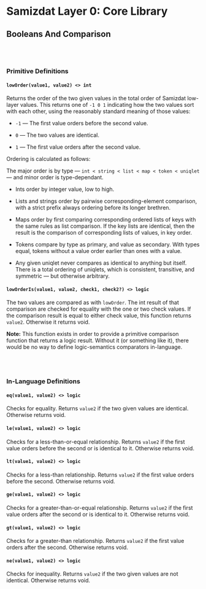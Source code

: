 Samizdat Layer 0: Core Library
==============================

Booleans And Comparison
-----------------------

<br><br>
### Primitive Definitions

#### `lowOrder(value1, value2) <> int`

Returns the order of the two given values in the total order of
Samizdat low-layer values. This returns one of `-1 0 1` indicating
how the two values sort with each other, using the reasonably
standard meaning of those values:

* `-1` &mdash; The first value orders before the second value.

* `0` &mdash; The two values are identical.

* `1` &mdash; The first value orders after the second value.

Ordering is calculated as follows:

The major order is by type &mdash; `int < string < list <
map < token < uniqlet` &mdash; and minor order is type-dependant.

* Ints order by integer value, low to high.

* Lists and strings order by pairwise corresponding-element
  comparison, with a strict prefix always ordering before its
  longer brethren.

* Maps order by first comparing corresponding ordered lists
  of keys with the same rules as list comparison. If the key
  lists are identical, then the result is the comparison of
  corresponding lists of values, in key order.

* Tokens compare by type as primary, and value as secondary.
  With types equal, tokens without a value order earlier than
  ones with a value.

* Any given uniqlet never compares as identical to anything but
  itself. There is a total ordering of uniqlets, which is consistent,
  transitive, and symmetric &mdash; but otherwise arbitrary.

#### `lowOrderIs(value1, value2, check1, check2?) <> logic`

The two values are compared as with `lowOrder`. The int
result of that comparison are checked for equality with
the one or two check values. If the comparison result is equal
to either check value, this function returns `value2`. Otherwise
it returns void.

**Note:** This function exists in order to provide a primitive
comparison function that returns a logic result. Without it (or something
like it), there would be no way to define logic-semantics
comparators in-language.


<br><br>
### In-Language Definitions

#### `eq(value1, value2) <> logic`

Checks for equality. Returns `value2` if the two given values are
identical. Otherwise returns void.

#### `le(value1, value2) <> logic`

Checks for a less-than-or-equal relationship. Returns `value2` if the
first value orders before the second or is identical to it.
Otherwise returns void.

#### `lt(value1, value2) <> logic`

Checks for a less-than relationship. Returns `value2` if the first value
orders before the second. Otherwise returns void.

#### `ge(value1, value2) <> logic`

Checks for a greater-than-or-equal relationship. Returns `value2` if the
first value orders after the second or is identical to it.
Otherwise returns void.

#### `gt(value1, value2) <> logic`

Checks for a greater-than relationship. Returns `value2` if the first value
orders after the second. Otherwise returns void.

#### `ne(value1, value2) <> logic`

Checks for inequality. Returns `value2` if the two given values are not
identical. Otherwise returns void.

